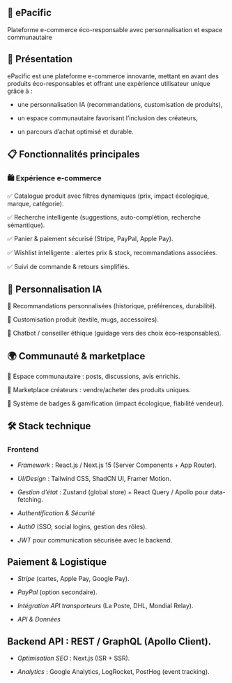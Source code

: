 ## **🌱 ePacific**

Plateforme e-commerce éco-responsable avec personnalisation et espace communautaire

## 🚀 Présentation

ePacific est une plateforme e-commerce innovante, mettant en avant des produits éco-responsables et offrant une expérience utilisateur unique grâce à :

- une personnalisation IA (recommandations, customisation de produits),

- un espace communautaire favorisant l’inclusion des créateurs,

- un parcours d’achat optimisé et durable.

## 📋 Fonctionnalités principales
### 🛍️ Expérience e-commerce

✅ Catalogue produit avec filtres dynamiques (prix, impact écologique, marque, catégorie).

✅ Recherche intelligente (suggestions, auto-complétion, recherche sémantique).

✅ Panier & paiement sécurisé (Stripe, PayPal, Apple Pay).

✅ Wishlist intelligente : alertes prix & stock, recommandations associées.

✅ Suivi de commande & retours simplifiés.

## 🤖 Personnalisation IA

🔹 Recommandations personnalisées (historique, préférences, durabilité).

🔹 Customisation produit (textile, mugs, accessoires).

🔹 Chatbot / conseiller éthique (guidage vers des choix éco-responsables).

## 🌍 Communauté & marketplace

🔹 Espace communautaire : posts, discussions, avis enrichis.

🔹 Marketplace créateurs : vendre/acheter des produits uniques.

🔹 Système de badges & gamification (impact écologique, fiabilité vendeur).

## 🛠️ Stack technique
### Frontend

- *Framework* : React.js / Next.js 15 (Server Components + App Router).

- *UI/Design* : Tailwind CSS, ShadCN UI, Framer Motion.

- *Gestion d’état* : Zustand (global store) + React Query / Apollo pour data-fetching.

- *Authentification & Sécurité*

- *Auth0* (SSO, social logins, gestion des rôles).

- *JWT*  pour communication sécurisée avec le backend.

## Paiement & Logistique

- *Stripe* (cartes, Apple Pay, Google Pay).

- *PayPal* (option secondaire).

- *Intégration API transporteurs* (La Poste, DHL, Mondial Relay).

- *API & Données*

## Backend API : REST / GraphQL (Apollo Client).

- *Optimisation SEO* : Next.js (ISR + SSR).

- *Analytics* : Google Analytics, LogRocket, PostHog (event tracking).